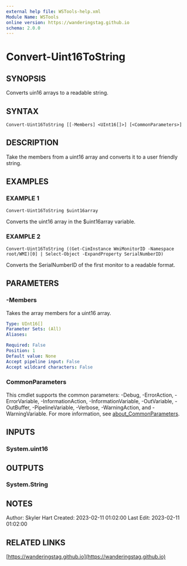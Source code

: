 ```yaml
---
external help file: WSTools-help.xml
Module Name: WSTools
online version: https://wanderingstag.github.io
schema: 2.0.0
---
```


# Convert-Uint16ToString

## SYNOPSIS
Converts uin16 arrays to a readable string.

## SYNTAX

```
Convert-Uint16ToString [[-Members] <UInt16[]>] [<CommonParameters>]
```

## DESCRIPTION
Take the members from a uint16 array and converts it to a user friendly string.

## EXAMPLES

### EXAMPLE 1
```
Convert-Uint16ToString $uint16array
```

Converts the uint16 array in the $uint16array variable.

### EXAMPLE 2
```
Convert-Uint16ToString ((Get-CimInstance WmiMonitorID -Namespace root/WMI)[0] | Select-Object -ExpandProperty SerialNumberID)
```

Converts the SerialNumberID of the first monitor to a readable format.

## PARAMETERS

### -Members
Takes the array members for a uint16 array.

```yaml
Type: UInt16[]
Parameter Sets: (All)
Aliases:

Required: False
Position: 1
Default value: None
Accept pipeline input: False
Accept wildcard characters: False
```

### CommonParameters
This cmdlet supports the common parameters: -Debug, -ErrorAction, -ErrorVariable, -InformationAction, -InformationVariable, -OutVariable, -OutBuffer, -PipelineVariable, -Verbose, -WarningAction, and -WarningVariable. For more information, see [about_CommonParameters](http://go.microsoft.com/fwlink/?LinkID=113216).

## INPUTS

### System.uint16
## OUTPUTS

### System.String
## NOTES
Author: Skyler Hart
Created: 2023-02-11 01:02:00
Last Edit: 2023-02-11 01:02:00

## RELATED LINKS

[https://wanderingstag.github.io](https://wanderingstag.github.io)

